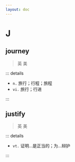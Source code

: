 ```yaml
---
layout: doc
---
```


# J

## journey
> 英 <Phonetic word="journey" lang="en-GB" phonetic="/ˈdʒɜːni/"/>
> 美 <Phonetic word="journey" lang="en-US" phonetic="/ˈdʒɜːni/"/>

::: details

- `n.` 旅行；行程；旅程
- `vi.` 旅行；行进

:::

## justify
> 英 <Phonetic word="justify" lang="en-GB" phonetic="/ˈdʒʌstɪfaɪ/"/>
> 美 <Phonetic word="justify" lang="en-US" phonetic="/ˈdʒʌstɪfaɪ/"/>

::: details

- `vt.` 证明…是正当的；为…辩护

:::